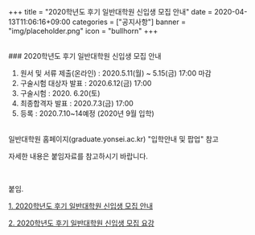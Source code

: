 +++
title = "2020학년도 후기 일반대학원 신입생 모집 안내"
date = 2020-04-13T11:06:16+09:00
categories = ["공지사항"]
banner = "img/placeholder.png"
icon = "bullhorn"
+++
<!--more-->

<br>
### 2020학년도 후기 일반대학원 신입생 모집 안내
<br>

1. 원서 및 서류 제출(온라인) : 2020.5.11(월) ~ 5.15(금) 17:00 마감
2. 구술시험 대상자 발표 : 2020.6.12(금) 17:00
3. 구술시험 : 2020. 6.20(토)
4. 최종합격자 발표 : 2020.7.3(금) 17:00
5. 등록 : 2020.7.10~14예정 (2020년 9월 입학)

<br>
일반대학원 홈페이지(graduate.yonsei.ac.kr) "입학안내 및 팝업" 참고

자세한 내용은 붙임자료를 참고하시기 바랍니다.

<br>

붙임.

[1. 2020학년도 후기 일반대학원 신입생 모집 안내](/files/2020_graduate.png)
<br>

[2. 2020학년도 후기 일반대학원 신입생 모집 요강](/files/guide_2020-2.pdf)
<br>
